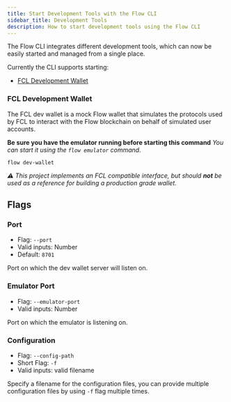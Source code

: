 ```yaml
---
title: Start Development Tools with the Flow CLI
sidebar_title: Development Tools
description: How to start development tools using the Flow CLI
---
```


The Flow CLI integrates different development tools, which can now be easily started 
and managed from a single place. 

Currently the CLI supports starting:  
- [FCL Development Wallet](https://github.com/onflow/fcl-dev-wallet)


### FCL Development Wallet
The FCL dev wallet is a mock Flow wallet that simulates the protocols used by FCL to interact with the Flow blockchain on behalf of simulated user accounts.

**Be sure you have the emulator running before starting this command**
_You can start it using the `flow emulator` command_.

```shell
flow dev-wallet
```
_⚠️ This project implements an FCL compatible
interface, but should **not** be used as a reference for
building a production grade wallet._

## Flags

### Port

- Flag: `--port`
- Valid inputs: Number
- Default: `8701`

Port on which the dev wallet server will listen on. 

### Emulator Port

- Flag: `--emulator-port`
- Valid inputs: Number

Port on which the emulator is listening on.

### Configuration

- Flag: `--config-path`
- Short Flag: `-f`
- Valid inputs: valid filename

Specify a filename for the configuration files, you can provide multiple configuration
files by using `-f` flag multiple times.






